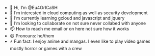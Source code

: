 - 👋 Hi, I’m @Eu4OrICaSH
- 👀 I’m interested in cloud computing as well as security development 
- 🌱 I’m currently learning gcloud and javascript and jquery 
- 💞️ I’m looking to collaborate on not sure never collabed with anyone 
- 📫 How to reach me email or on here not sure how it works
- 😄 Pronouns: he/them
- ⚡ Fun fact: I enjoy anime and mangas. I even like to play video games mostly horror or games with a crew 

<!---
Eu4OrICaSH/Eu4OrICaSH is a ✨ special ✨ repository because its `README.md` (this file) appears on your GitHub profile.
You can click the Preview link to take a look at your changes.
--->
